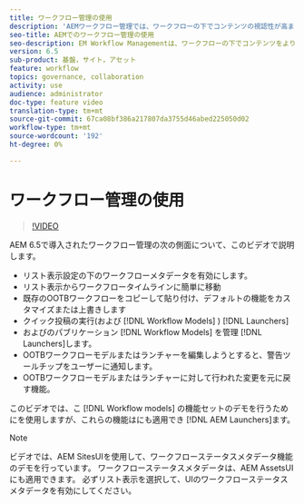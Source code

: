 ```yaml
---
title: ワークフロー管理の使用
description: 'AEMワークフロー管理では、ワークフローの下でコンテンツの視認性が高まり、ワークフローモデル定義の管理が容易になります。 '
seo-title: AEMでのワークフロー管理の使用
seo-description: EM Workflow Managementは、ワークフローの下でコンテンツをより明確に表示し、ワークフローモデル定義をより簡単に管理できるようにします。
version: 6.5
sub-product: 基盤，サイト，アセット
feature: workflow
topics: governance, collaboration
activity: use
audience: administrator
doc-type: feature video
translation-type: tm+mt
source-git-commit: 67ca08bf386a217807da3755d46abed225050d02
workflow-type: tm+mt
source-wordcount: '192'
ht-degree: 0%

---
```



# ワークフロー管理の使用

>[!VIDEO](https://video.tv.adobe.com/v/27848/?quality=12&learn=on)

AEM 6.5で導入されたワークフロー管理の次の側面について、このビデオで説明します。

+ リスト表示設定の下のワークフローメタデータを有効にします。
+ リスト表示からワークフロータイムラインに簡単に移動
+ 既存のOOTBワークフローをコピーして貼り付け、デフォルトの機能をカスタマイズまたは上書きします
+ クイック投稿の実行(および [!DNL Workflow Models] ) [!DNL Launchers]
+ およびのパブリケーション [!DNL Workflow Models] を管理 [!DNL Launchers]します。
+ OOTBワークフローモデルまたはランチャーを編集しようとすると、警告ツールチップをユーザーに通知します。
+ OOTBワークフローモデルまたはランチャーに対して行われた変更を元に戻す機能。

このビデオでは、こ [!DNL Workflow models] の機能セットのデモを行うためにを使用しますが、これらの機能はにも適用でき [!DNL AEM Launchers]ます。


>[!NOTE]
>
> ビデオでは、AEM SitesUIを使用して、ワークフローステータスメタデータ機能のデモを行っています。 ワークフローステータスメタデータは、AEM AssetsUIにも適用できます。 必ずリスト表示を選択して、UIのワークフローステータスメタデータを有効にしてください。
